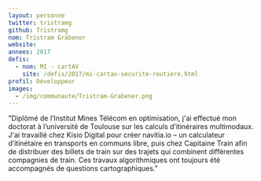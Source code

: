 ```yaml
---
layout: personne
twitter: tristramg
github: Tristramg
nom: Tristram Gräbener
website:
annees: 2017
defis:
  - nom: MI - cartAV
    site: /defis/2017/mi-cartav-securite-routiere.html
profil: Développeur
images:
  - /img/communaute/Tristram-Grabener.png
---
```


"Diplômé de l’Institut Mines Télécom en optimisation, j'ai effectué
mon doctorat à l’université de Toulouse sur les calculs d’itinéraires
multimodaux. J'ai travaillé chez Kisio Digital pour créer navitia.io –
un calculateur d’itinétaire en transports en communs libre, puis chez
Capitaine Train afin de distribuer des billets de train sur des
trajets qui combinent différentes compagnies de train. Ces travaux
algorithmiques ont toujours été accompagnés de questions
cartographiques."
